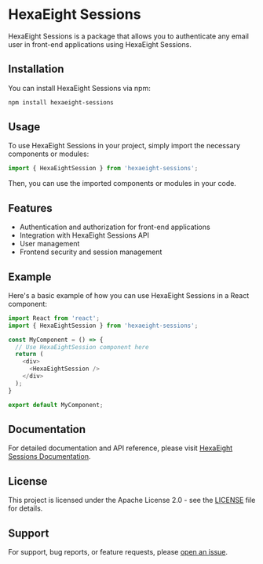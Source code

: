 # HexaEight Sessions

HexaEight Sessions is a package that allows you to authenticate any email user in front-end applications using HexaEight Sessions.

## Installation

You can install HexaEight Sessions via npm:

```bash
npm install hexaeight-sessions
```

## Usage

To use HexaEight Sessions in your project, simply import the necessary components or modules:

```javascript
import { HexaEightSession } from 'hexaeight-sessions';
```

Then, you can use the imported components or modules in your code.

## Features

- Authentication and authorization for front-end applications
- Integration with HexaEight Sessions API
- User management
- Frontend security and session management

## Example

Here's a basic example of how you can use HexaEight Sessions in a React component:

```javascript
import React from 'react';
import { HexaEightSession } from 'hexaeight-sessions';

const MyComponent = () => {
  // Use HexaEightSession component here
  return (
    <div>
      <HexaEightSession />
    </div>
  );
}

export default MyComponent;
```

## Documentation

For detailed documentation and API reference, please visit [HexaEight Sessions Documentation](https://docs.hexaeight.com).

## License

This project is licensed under the Apache License 2.0 - see the [LICENSE](LICENSE) file for details.

## Support

For support, bug reports, or feature requests, please [open an issue](https://github.com/HexaEightTeam/hexaeight-sessions/issues).
